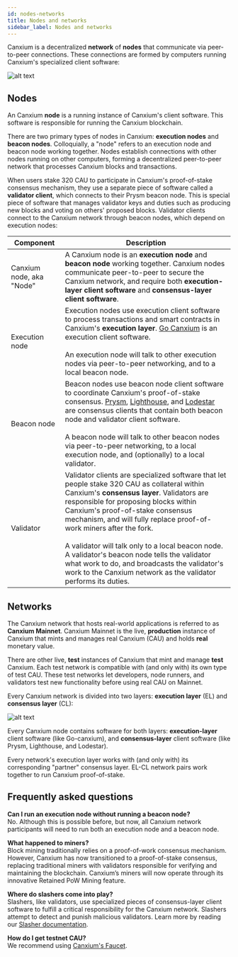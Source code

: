```yaml
---
id: nodes-networks
title: Nodes and networks
sidebar_label: Nodes and networks
---
```


Canxium is a decentralized **network** of **nodes** that communicate via peer-to-peer connections. These connections are formed by computers running Canxium's specialized client software:

![alt text](./images/node.png)

## Nodes

An Canxium **node** is a running instance of Canxium's client software. This software is responsible for running the Canxium blockchain. 

There are two primary types of nodes in Canxium: **execution nodes** and **beacon nodes**. Colloquially, a "node" refers to an execution node and beacon node working together. Nodes establish connections with other nodes running on other computers, forming a decentralized peer-to-peer network that processes Canxium blocks and transactions.

When users stake 320 CAU to participate in Canxium's proof-of-stake consensus mechanism, they use a separate piece of software called a **validator client**, which connects to their Prysm beacon node. This is special piece of software that manages validator keys and duties such as producing new blocks and voting on others' proposed blocks. Validator clients connect to the Canxium network through beacon nodes, which depend on execution nodes:

| Component    | Description |
| -------- | ------- |
| Canxium node, aka "Node"  | A Canxium node is an <strong>execution node</strong> and <strong>beacon node</strong> working together. Canxium nodes communicate peer-to-peer to secure the Canxium network, and require both <strong>execution-layer client software</strong> and <strong>consensus-layer client software</strong>.    |
| Execution node | Execution nodes use execution client software to process transactions and smart contracts in Canxium's <strong>execution layer</strong>. [Go Canxium](https://github.com/canxium/go-canxium) is an execution client software.<br /> <br />An execution node will talk to other execution nodes via peer-to-peer networking, and to a local beacon node.     |
| Beacon node    | Beacon nodes use beacon node client software to coordinate Canxium's proof-of-stake consensus. [Prysm](https://github.com/canxium/prysm), [Lighthouse](https://github.com/canxium/lighthouse), and [Lodestar](https://github.com/canxium/lodestar) are consensus clients that contain both beacon node and validator client software. <br /> <br />A beacon node will talk to other beacon nodes via peer-to-peer networking, to a local execution node, and (optionally) to a local validator.    |
| Validator    | Validator clients are specialized software that let people stake 320 CAU as collateral within Canxium's <strong>consensus layer</strong>. Validators are responsible for proposing blocks within Canxium's proof-of-stake consensus mechanism, and will fully replace proof-of-work miners after the fork. <br /> <br />A validator will talk only to a local beacon node. A validator's beacon node tells the validator what work to do, and broadcasts the validator's work to the Canxium network as the validator performs its duties.    |

## Networks

The Canxium network that hosts real-world applications is referred to as **Canxium Mainnet**. Canxium Mainnet is the live, **production** instance of Canxium that mints and manages real Canxium (CAU) and holds **real** monetary value.

There are other live, **test** instances of Canxium that mint and manage **test** Canxium. Each test network is compatible with (and only with) its own type of test CAU. These test networks let developers, node runners, and validators test new functionality before using real CAU on Mainnet.

Every Canxium network is divided into two layers: **execution layer** (EL) and **consensus layer** (CL):

![alt text](./images/consensus.png)

Every Canxium node contains software for both layers: **execution-layer** client software (like Go-canxium), and **consensus-layer** client software (like Prysm, Lighthouse, and Lodestar).

Every network's execution layer works with (and only with) its corresponding "partner" consensus layer. EL-CL network pairs work together to run Canxium proof-of-stake.


## Frequently asked questions

**Can I run an execution node without running a beacon node?** <br/>
No. Although this is possible before, but now, all Canxium network participants will need to run both an execution node and a beacon node.

**What happened to miners?** <br/>
Block mining traditionally relies on a proof-of-work consensus mechanism. However, Canxium has now transitioned to a proof-of-stake consensus, replacing traditional miners with validators responsible for verifying and maintaining the blockchain. Canxium’s miners will now operate through its innovative Retained PoW Mining feature.

**Where do slashers come into play?** <br/>
Slashers, like validators, use specialized pieces of consensus-layer client software to fulfill a critical responsibility for the Canxium network. Slashers attempt to detect and punish malicious validators. Learn more by reading our [Slasher documentation](https://docs.prylabs.network/docs/prysm-usage/slasher).

**How do I get testnet CAU?** <br/>
We recommend using [Canxium's Faucet](https://faucet.canxium.org/).

